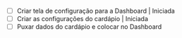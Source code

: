 - [ ] Criar tela de configuração para a Dashboard | Iniciada
- [ ] Criar as configurações do cardápio  | Iniciada
- [ ] Puxar dados do cardápio  e colocar no Dashboard 